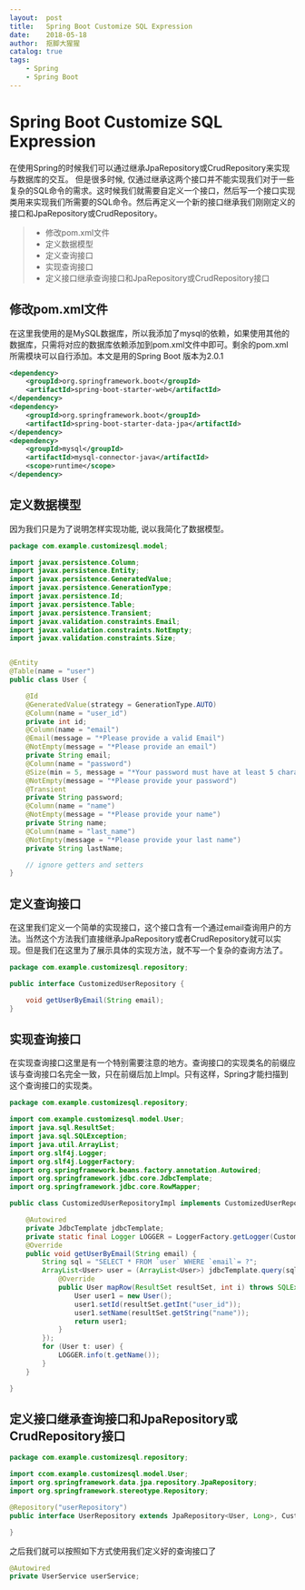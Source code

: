 ```yaml
---
layout:  post
title:   Spring Boot Customize SQL Expression
date:    2018-05-18
author:  抠脚大猩猩
catalog: true
tags:
    - Spring
    - Spring Boot 
---
```

# Spring Boot Customize SQL Expression
在使用Spring的时候我们可以通过继承JpaRepository或CrudRepository来实现与数据库的交互。 但是很多时候, 仅通过继承这两个接口并不能实现我们对于一些复杂的SQL命令的需求。这时候我们就需要自定义一个接口，然后写一个接口实现类用来实现我们所需要的SQL命令。然后再定义一个新的接口继承我们刚刚定义的接口和JpaRepository或CrudRepository。
> * 修改pom.xml文件
> * 定义数据模型
> * 定义查询接口
> * 实现查询接口
> * 定义接口继承查询接口和JpaRepository或CrudRepository接口

## 修改pom.xml文件
在这里我使用的是MySQL数据库，所以我添加了mysql的依赖，如果使用其他的数据库，只需将对应的数据库依赖添加到pom.xml文件中即可。剩余的pom.xml所需模块可以自行添加。本文是用的Spring Boot 版本为2.0.1
```xml
<dependency>
	<groupId>org.springframework.boot</groupId>
	<artifactId>spring-boot-starter-web</artifactId>
</dependency>
<dependency>
	<groupId>org.springframework.boot</groupId>
	<artifactId>spring-boot-starter-data-jpa</artifactId>
</dependency>
<dependency>
	<groupId>mysql</groupId>
	<artifactId>mysql-connector-java</artifactId>
	<scope>runtime</scope>
</dependency>
```

## 定义数据模型
因为我们只是为了说明怎样实现功能, 说以我简化了数据模型。
```java
package com.example.customizesql.model;

import javax.persistence.Column;
import javax.persistence.Entity;
import javax.persistence.GeneratedValue;
import javax.persistence.GenerationType;
import javax.persistence.Id;
import javax.persistence.Table;
import javax.persistence.Transient;
import javax.validation.constraints.Email;
import javax.validation.constraints.NotEmpty;
import javax.validation.constraints.Size;


@Entity
@Table(name = "user")
public class User {

    @Id
    @GeneratedValue(strategy = GenerationType.AUTO)
    @Column(name = "user_id")
    private int id;
    @Column(name = "email")
    @Email(message = "*Please provide a valid Email")
    @NotEmpty(message = "*Please provide an email")
    private String email;
    @Column(name = "password")
    @Size(min = 5, message = "*Your password must have at least 5 characters")
    @NotEmpty(message = "*Please provide your password")
    @Transient
    private String password;
    @Column(name = "name")
    @NotEmpty(message = "*Please provide your name")
    private String name;
    @Column(name = "last_name")
    @NotEmpty(message = "*Please provide your last name")
    private String lastName;

    // ignore getters and setters
}

```

## 定义查询接口
在这里我们定义一个简单的实现接口，这个接口含有一个通过email查询用户的方法。当然这个方法我们直接继承JpaRepository或者CrudRepository就可以实现。但是我们在这里为了展示具体的实现方法，就不写一个复杂的查询方法了。
```java
package com.example.customizesql.repository;

public interface CustomizedUserRepository {

    void getUserByEmail(String email);
}

```

## 实现查询接口
在实现查询接口这里是有一个特别需要注意的地方。查询接口的实现类名的前缀应该与查询接口名完全一致，只在前缀后加上Impl。只有这样，Spring才能扫描到这个查询接口的实现类。
```java
package com.example.customizesql.repository;

import com.example.customizesql.model.User;
import java.sql.ResultSet;
import java.sql.SQLException;
import java.util.ArrayList;
import org.slf4j.Logger;
import org.slf4j.LoggerFactory;
import org.springframework.beans.factory.annotation.Autowired;
import org.springframework.jdbc.core.JdbcTemplate;
import org.springframework.jdbc.core.RowMapper;

public class CustomizedUserRepositoryImpl implements CustomizedUserRepository {

    @Autowired
    private JdbcTemplate jdbcTemplate;
    private static final Logger LOGGER = LoggerFactory.getLogger(CustomizedUserRepository.class);
    @Override
    public void getUserByEmail(String email) {
        String sql = "SELECT * FROM `user` WHERE `email`= ?";
        ArrayList<User> user = (ArrayList<User>) jdbcTemplate.query(sql, new Object[]{email}, new RowMapper<User>() {
            @Override
            public User mapRow(ResultSet resultSet, int i) throws SQLException {
                User user1 = new User();
                user1.setId(resultSet.getInt("user_id"));
                user1.setName(resultSet.getString("name"));
                return user1;
            }
        });
        for (User t: user) {
            LOGGER.info(t.getName());
        }
    }

}

```

## 定义接口继承查询接口和JpaRepository或CrudRepository接口
```java
package com.example.customizesql.repository;

import ccom.example.customizesql.model.User;
import org.springframework.data.jpa.repository.JpaRepository;
import org.springframework.stereotype.Repository;

@Repository("userRepository")
public interface UserRepository extends JpaRepository<User, Long>, CustomizedUserRepository {

}

```
之后我们就可以按照如下方式使用我们定义好的查询接口了
```java
@Autowired
private UserService userService;
```